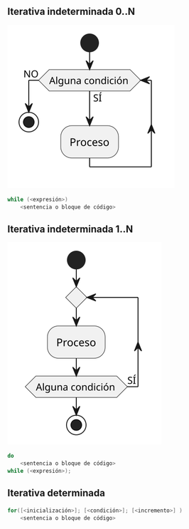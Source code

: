 
## Iterativa indeterminada 0..N

![](/images/modelosUML/repetitiva001.svg)

```java
while (<expresión>) 
    <sentencia o bloque de código>
```

## Iterativa indeterminada 1..N

![](/images/modelosUML/repetitiva002.svg)

```java
do 
    <sentencia o bloque de código>
while (<expresión>);
```

## Iterativa determinada

```java
for([<inicialización>]; [<condición>]; [<incremento>] ) 
    <sentencia o bloque de código>
```
